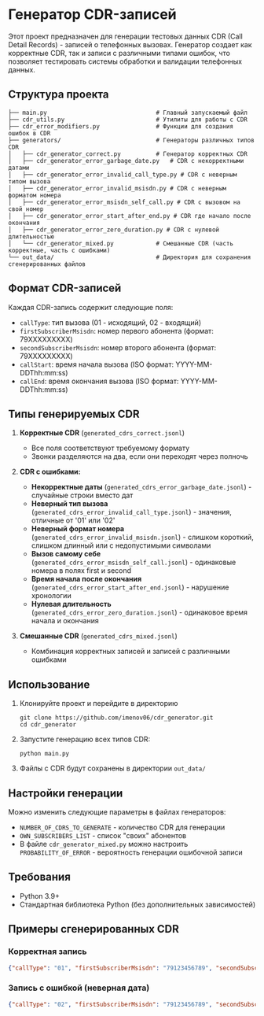 # Генератор CDR-записей

Этот проект предназначен для генерации тестовых данных CDR (Call Detail Records) - записей о телефонных вызовах. Генератор создает как корректные CDR, так и записи с различными типами ошибок, что позволяет тестировать системы обработки и валидации телефонных данных.

## Структура проекта

```
├── main.py                               # Главный запускаемый файл
├── cdr_utils.py                          # Утилиты для работы с CDR
├── cdr_error_modifiers.py                # Функции для создания ошибок в CDR
├── generators/                           # Генераторы различных типов CDR
│   ├── cdr_generator_correct.py          # Генератор корректных CDR
│   ├── cdr_generator_error_garbage_date.py   # CDR с некорректными датами
│   ├── cdr_generator_error_invalid_call_type.py # CDR с неверным типом вызова
│   ├── cdr_generator_error_invalid_msisdn.py # CDR с неверным форматом номера
│   ├── cdr_generator_error_msisdn_self_call.py # CDR с вызовом на свой номер
│   ├── cdr_generator_error_start_after_end.py # CDR где начало после окончания
│   ├── cdr_generator_error_zero_duration.py # CDR с нулевой длительностью
│   └── cdr_generator_mixed.py            # Смешанные CDR (часть корректные, часть с ошибками)
└── out_data/                             # Директория для сохранения сгенерированных файлов
```

## Формат CDR-записей

Каждая CDR-запись содержит следующие поля:

- `callType`: тип вызова (01 - исходящий, 02 - входящий)
- `firstSubscriberMsisdn`: номер первого абонента (формат: 79XXXXXXXXX)
- `secondSubscriberMsisdn`: номер второго абонента (формат: 79XXXXXXXXX)
- `callStart`: время начала вызова (ISO формат: YYYY-MM-DDThh:mm:ss)
- `callEnd`: время окончания вызова (ISO формат: YYYY-MM-DDThh:mm:ss)

## Типы генерируемых CDR

1. **Корректные CDR** (`generated_cdrs_correct.jsonl`)
   - Все поля соответствуют требуемому формату
   - Звонки разделяются на два, если они переходят через полночь

2. **CDR с ошибками:**
   - **Некорректные даты** (`generated_cdrs_error_garbage_date.jsonl`) - случайные строки вместо дат
   - **Неверный тип вызова** (`generated_cdrs_error_invalid_call_type.jsonl`) - значения, отличные от '01' или '02'
   - **Неверный формат номера** (`generated_cdrs_error_invalid_msisdn.jsonl`) - слишком короткий, слишком длинный или с недопустимыми символами
   - **Вызов самому себе** (`generated_cdrs_error_msisdn_self_call.jsonl`) - одинаковые номера в полях first и second
   - **Время начала после окончания** (`generated_cdrs_error_start_after_end.jsonl`) - нарушение хронологии
   - **Нулевая длительность** (`generated_cdrs_error_zero_duration.jsonl`) - одинаковое время начала и окончания

3. **Смешанные CDR** (`generated_cdrs_mixed.jsonl`)
   - Комбинация корректных записей и записей с различными ошибками

## Использование
1. Клонируйте проект и перейдите в директорию
   ```
   git clone https://github.com/imenov06/cdr_generator.git
   cd cdr_generator
   ```
2. Запустите генерацию всех типов CDR:
   ```
   python main.py
   ```
3. Файлы с CDR будут сохранены в директории `out_data/`

## Настройки генерации

Можно изменить следующие параметры в файлах генераторов:
- `NUMBER_OF_CDRS_TO_GENERATE` - количество CDR для генерации
- `OWN_SUBSCRIBERS_LIST` - список "своих" абонентов
- В файле `cdr_generator_mixed.py` можно настроить `PROBABILITY_OF_ERROR` - вероятность генерации ошибочной записи

## Требования

- Python 3.9+
- Стандартная библиотека Python (без дополнительных зависимостей)

## Примеры сгенерированных CDR

### Корректная запись
```json
{"callType": "01", "firstSubscriberMsisdn": "79123456789", "secondSubscriberMsisdn": "79876543210", "callStart": "2025-01-01T10:15:30", "callEnd": "2025-01-01T10:25:45"}
```

### Запись с ошибкой (неверная дата)
```json
{"callType": "02", "firstSubscriberMsisdn": "79123456789", "secondSubscriberMsisdn": "79876543210", "callStart": "2025-01-01T10:15:30", "callEnd": "j8a$dK!2#@pL"}
```
